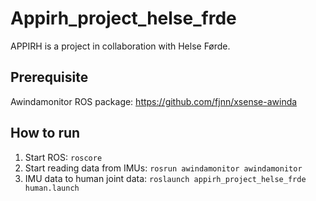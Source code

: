 # Appirh_project_helse_frde
APPIRH is a project in collaboration with Helse Førde.


## Prerequisite
Awindamonitor ROS package: https://github.com/fjnn/xsense-awinda

## How to run
1. Start ROS: `roscore`
2. Start reading data from IMUs: `rosrun awindamonitor awindamonitor`
3. IMU data to human joint data: `roslaunch appirh_project_helse_frde human.launch`
